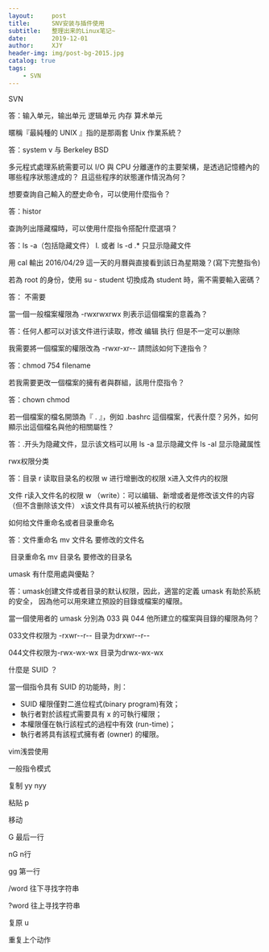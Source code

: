 ```yaml
---
layout:     post
title:      SNV安装与插件使用
subtitle:   整理出来的Linux笔记~ 
date:       2019-12-01
author:     XJY
header-img: img/post-bg-2015.jpg
catalog: true
tags:
    - SVN
---
```


SVN





 答：输入单元，输出单元  逻辑单元   内存  算术单元

暱稱『最純種的 UNIX 』指的是那兩套 Unix 作業系統？

答：system v 与 Berkeley BSD

多元程式處理系統需要可以 I/O 與 CPU 分離運作的主要架構，是透過記憶體內的哪些程序狀態達成的？ 且這些程序的狀態運作情況為何？

想要查詢自己輸入的歷史命令，可以使用什麼指令？

答：histor

查詢列出隱藏檔時，可以使用什麼指令搭配什麼選項？

答：ls  -a（包括隐藏文件） l.  或者  ls -d  .*   只显示隐藏文件

用 cal 輸出 2016/04/29 這一天的月曆與直接看到該日為星期幾？(寫下完整指令)

若為 root 的身份，使用 su - student 切換成為 student 時，需不需要輸入密碼？

答： 不需要

當一個一般檔案權限為 -rwxrwxrwx 則表示這個檔案的意義為？

答：任何人都可以对该文件进行读取，修改 编辑 执行 但是不一定可以删除

我需要將一個檔案的權限改為 -rwxr-xr-- 請問該如何下達指令？

答：chmod  754 filename

若我需要更改一個檔案的擁有者與群組，該用什麼指令？

答：chown chmod

若一個檔案的檔名開頭為『 . 』，例如 .bashrc 這個檔案，代表什麼？另外，如何顯示出這個檔名與他的相關屬性？

答：.开头为隐藏文件，显示该文档可以用 ls -a 显示隐藏文件  ls -al 显示隐藏属性

rwx权限分类

答：目录  r 读取目录名的权限  w  进行增删改的权限  x进入文件内的权限

文件    r读入文件名的权限 w （write）：可以编辑、新增或者是修改该文件的内容（但不含删除该文件）    x该文件具有可以被系统执行的权限

如何给文件重命名或者目录重命名

答：文件重命名  mv  文件名  要修改的文件名

​      目录重命名   mv 目录名  要修改的目录名

umask 有什麼用處與優點？

答：umask创建文件或者目录的默认权限，因此，適當的定義 umask 有助於系統的安全， 因為他可以用來建立預設的目錄或檔案的權限。

當一個使用者的 umask 分別為 033 與 044 他所建立的檔案與目錄的權限為何？

033文件权限为 -rxwr--r--  目录为drxwr--r--

044文件权限为-rwx-wx-wx   目录为drwx-wx-wx

什麼是 SUID ？

當一個指令具有 SUID 的功能時，則：

- SUID 權限僅對二進位程式(binary program)有效；
- 執行者對於該程式需要具有 x 的可執行權限；
- 本權限僅在執行該程式的過程中有效 (run-time)；
- 執行者將具有該程式擁有者 (owner) 的權限。

vim浅尝使用

一般指令模式

复制   yy  nyy

粘贴  p

移动

G 最后一行

nG n行

gg  第一行

/word 往下寻找字符串

?word 往上寻找字符串

复原 u

重复上个动作

